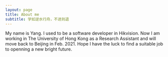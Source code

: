 ```yaml
---
layout: page
title: About me
subtitle: 学如逆水行舟，不进则退
---
```


My name is Yang. I used to be a software developer in Hikvision. Now I am working in The University of Hong Kong as a Research Assistant and will move back to Beijing in Feb. 2021. Hope I have the luck to find a suitable job to openning a new bright future.



